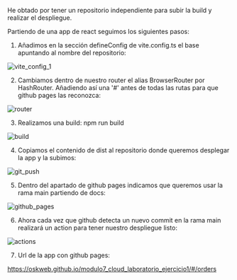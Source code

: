 He obtado por tener un repositorio independiente para subir la build y realizar el despliegue.

Partiendo de una app de react seguimos los siguientes pasos: 

1. Añadimos en la sección defineConfig de vite.config.ts el base apuntando al nombre del repositorio:

![vite_config_1](https://github.com/user-attachments/assets/80dba3e1-3923-4c56-af34-b87098b61b8b)

2. Cambiamos dentro de nuestro router el alias BrowserRouter por HashRouter. Añadiendo así una '#' antes de todas las rutas para que github pages las reconozca:

![router](https://github.com/user-attachments/assets/746e2815-ba28-4675-84fe-ff6397d71d70)

3. Realizamos una build:
npm run build

![build](https://github.com/user-attachments/assets/7b2c09de-f896-47b2-9e73-a3184eb61813)

4. Copiamos el contenido de dist al repositorio donde queremos desplegar la app y la subimos:

![git_push](https://github.com/user-attachments/assets/6c96c178-4c10-4085-952d-1d7b20fbc3d6)

5. Dentro del apartado de github pages indicamos que queremos usar la rama main partiendo de docs:
   
![github_pages](https://github.com/user-attachments/assets/55f88312-56e0-4159-bcd7-6e186539c706)

6. Ahora cada vez que github detecta un nuevo commit en la rama main realizará un action para tener nuestro despliegue listo:
    
![actions](https://github.com/user-attachments/assets/f7c174aa-fe60-428c-930d-f56663e6b034)

7. Url de la app con github pages:

https://oskweb.github.io/modulo7_cloud_laboratorio_ejercicio1/#/orders
